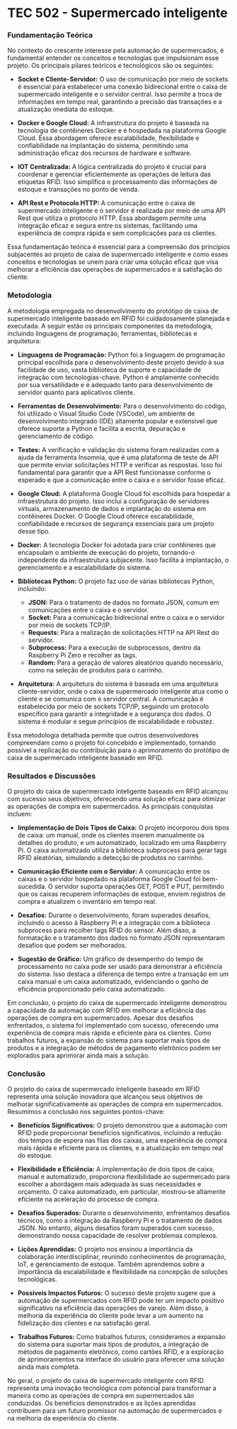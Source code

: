 <h1>TEC 502 - Supermercado inteligente</h1>


<h3>Fundamentação Teórica</h3>

No contexto do crescente interesse pela automação de supermercados, é fundamental entender os conceitos e tecnologias que impulsionam esse projeto. Os principais pilares teóricos e tecnológicos são os seguintes:

*  **Socket e Cliente-Servidor:** O uso de comunicação por meio de sockets é essencial para estabelecer uma conexão bidirecional entre o caixa de supermercado inteligente e o servidor central. Isso permite a troca de informações em tempo real, garantindo a precisão das transações e a atualização imediata do estoque.

*  **Docker e Google Cloud:** A infraestrutura do projeto é baseada na tecnologia de contêineres Docker e é hospedada na plataforma Google Cloud. Essa abordagem oferece escalabilidade, flexibilidade e confiabilidade na implantação do sistema, permitindo uma administração eficaz dos recursos de hardware e software.

*  **IOT Centralizada:** A lógica centralizada do projeto é crucial para coordenar e gerenciar eficientemente as operações de leitura das etiquetas RFID. Isso simplifica o processamento das informações de estoque e transações no ponto de venda.

*  **API Rest e Protocolo HTTP:** A comunicação entre o caixa de supermercado inteligente e o servidor é realizada por meio de uma API Rest que utiliza o protocolo HTTP. Essa abordagem permite uma integração eficaz e segura entre os sistemas, facilitando uma experiência de compra rápida e sem complicações para os clientes.

Essa fundamentação teórica é essencial para a compreensão dos princípios subjacentes ao projeto de caixa de supermercado inteligente e como esses conceitos e tecnologias se unem para criar uma solução eficaz que visa melhorar a eficiência das operações de supermercados e a satisfação do cliente.


<h3>Metodologia</h3>

A metodologia empregada no desenvolvimento do protótipo de caixa de supermercado inteligente baseado em RFID foi cuidadosamente planejada e executada. A seguir estão os principais componentes da metodologia, incluindo linguagens de programação, ferramentas, bibliotecas e arquitetura:

*  **Linguagens de Programação:** Python foi a linguagem de programação principal escolhida para o desenvolvimento deste projeto devido à sua facilidade de uso, vasta biblioteca de suporte e capacidade de integração com tecnologias-chave. Python é amplamente conhecido por sua versatilidade e é adequado tanto para desenvolvimento de servidor quanto para aplicativos cliente.

*  **Ferramentas de Desenvolvimento:** Para o desenvolvimento do código, foi utilizado o Visual Studio Code (VSCode), um ambiente de desenvolvimento integrado (IDE) altamente popular e extensível que oferece suporte a Python e facilita a escrita, depuração e gerenciamento de código.

*  **Testes:** A verificação e validação do sistema foram realizadas com a ajuda da ferramenta Insomnia, que é uma plataforma de teste de API que permite enviar solicitações HTTP e verificar as respostas. Isso foi fundamental para garantir que a API Rest funcionasse conforme o esperado e que a comunicação entre o caixa e o servidor fosse eficaz.

*  **Google Cloud:** A plataforma Google Cloud foi escolhida para hospedar a infraestrutura do projeto. Isso inclui a configuração de servidores virtuais, armazenamento de dados e implantação do sistema em contêineres Docker. O Google Cloud oferece escalabilidade, confiabilidade e recursos de segurança essenciais para um projeto desse tipo.

*  **Docker:** A tecnologia Docker foi adotada para criar contêineres que encapsulam o ambiente de execução do projeto, tornando-o independente da infraestrutura subjacente. Isso facilita a implantação, o gerenciamento e a escalabilidade do sistema.

*  **Bibliotecas Python:** O projeto faz uso de várias bibliotecas Python, incluindo:
   - **JSON:** Para o tratamento de dados no formato JSON, comum em comunicações entre o caixa e o servidor.
   - **Socket:** Para a comunicação bidirecional entre o caixa e o servidor por meio de sockets TCP/IP.
   - **Requests:** Para a realização de solicitações HTTP na API Rest do servidor.
   - **Subprocess:** Para a execução de subprocessos, dentro da Raspberry Pi Zero e recolher as tags.
   - **Random:** Para a geração de valores aleatórios quando necessário, como na seleção de produtos para o carrinho.

*  **Arquitetura:** A arquitetura do sistema é baseada em uma arquitetura cliente-servidor, onde o caixa de supermercado inteligente atua como o cliente e se comunica com o servidor central. A comunicação é estabelecida por meio de sockets TCP/IP, seguindo um protocolo específico para garantir a integridade e a segurança dos dados. O sistema é modular e segue princípios de escalabilidade e robustez.

Essa metodologia detalhada permite que outros desenvolvedores compreendam como o projeto foi concebido e implementado, tornando possível a replicação ou contribuição para o aprimoramento do protótipo de caixa de supermercado inteligente baseado em RFID.



<h3>Resultados e Discussões</h3>

O projeto do caixa de supermercado inteligente baseado em RFID alcançou com sucesso seus objetivos, oferecendo uma solução eficaz para otimizar as operações de compra em supermercados. As principais conquistas incluem:

*  **Implementação de Dois Tipos de Caixa:** O projeto incorporou dois tipos de caixa: um manual, onde os clientes inserem manualmente os detalhes do produto, e um automatizado, localizado em uma Raspberry Pi. O caixa automatizado utiliza a biblioteca subprocess para gerar tags RFID aleatórias, simulando a detecção de produtos no carrinho.

*  **Comunicação Eficiente com o Servidor:** A comunicação entre os caixas e o servidor hospedado na plataforma Google Cloud foi bem-sucedida. O servidor suporta operações GET, POST e PUT, permitindo que os caixas recuperem informações de estoque, enviem registros de compra e atualizem o inventário em tempo real.

*  **Desafios:** Durante o desenvolvimento, foram superados desafios, incluindo o acesso à Raspberry Pi e a integração com a biblioteca subprocess para recolher tags RFID do sensor. Além disso, a formatação e o tratamento dos dados no formato JSON representaram desafios que podem ser melhorados.

*  **Sugestão de Gráfico:** Um gráfico de desempenho do tempo de processamento no caixa pode ser usado para demonstrar a eficiência do sistema. Isso destaca a diferença de tempo entre a transação em um caixa manual e um caixa automatizado, evidenciando o ganho de eficiência proporcionado pelo caixa automatizado.

Em conclusão, o projeto do caixa de supermercado inteligente demonstrou a capacidade da automação com RFID em melhorar a eficiência das operações de compra em supermercados. Apesar dos desafios enfrentados, o sistema foi implementado com sucesso, oferecendo uma experiência de compra mais rápida e eficiente para os clientes. Como trabalhos futuros, a expansão do sistema para suportar mais tipos de produtos e a integração de métodos de pagamento eletrônico podem ser explorados para aprimorar ainda mais a solução.



<h3>Conclusão</h3>

O projeto do caixa de supermercado inteligente baseado em RFID representa uma solução inovadora que alcançou seus objetivos de melhorar significativamente as operações de compra em supermercados. Resumimos a conclusão nos seguintes pontos-chave:

*  **Benefícios Significativos:** O projeto demonstrou que a automação com RFID pode proporcionar benefícios significativos, incluindo a redução dos tempos de espera nas filas dos caixas, uma experiência de compra mais rápida e eficiente para os clientes, e a atualização em tempo real do estoque.

*  **Flexibilidade e Eficiência:** A implementação de dois tipos de caixa, manual e automatizado, proporciona flexibilidade ao supermercado para escolher a abordagem mais adequada às suas necessidades e orçamento. O caixa automatizado, em particular, mostrou-se altamente eficiente na aceleração do processo de compra.

*  **Desafios Superados:** Durante o desenvolvimento, enfrentamos desafios técnicos, como a integração da Raspberry Pi e o tratamento de dados JSON. No entanto, alguns desafios foram superados com sucesso, demonstrando nossa capacidade de resolver problemas complexos.

*  **Lições Aprendidas:** O projeto nos ensinou a importância da colaboração interdisciplinar, reunindo conhecimentos de programação, IoT, e gerenciamento de estoque. Também aprendemos sobre a importância da escalabilidade e flexibilidade na concepção de soluções tecnológicas.

*  **Possíveis Impactos Futuros:** O sucesso deste projeto sugere que a automação de supermercados com RFID pode ter um impacto positivo significativo na eficiência das operações de varejo. Além disso, a melhoria da experiência do cliente pode levar a um aumento na fidelização dos clientes e na satisfação geral.

*  **Trabalhos Futuros:** Como trabalhos futuros, consideramos a expansão do sistema para suportar mais tipos de produtos, a integração de métodos de pagamento eletrônico, como cartões RFID, e a exploração de aprimoramentos na interface do usuário para oferecer uma solução ainda mais completa.

No geral, o projeto do caixa de supermercado inteligente com RFID representa uma inovação tecnológica com potencial para transformar a maneira como as operações de compra em supermercados são conduzidas. Os benefícios demonstrados e as lições aprendidas contribuem para um futuro promissor na automação de supermercados e na melhoria da experiência do cliente.
